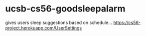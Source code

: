 
# ucsb-cs56-goodsleepalarm
gives users sleep suggestions based on schedule...
https://cs56-project.herokuapp.com/UserSettings
